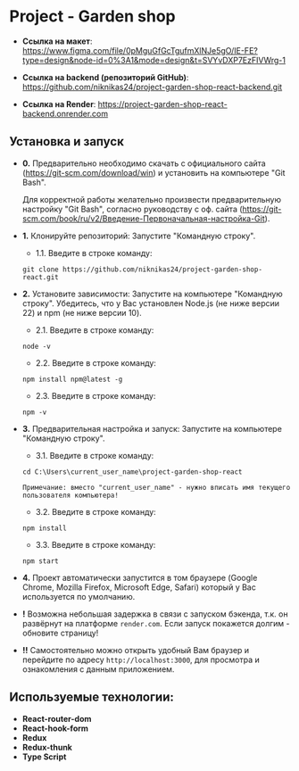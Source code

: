 # Project - Garden shop

  - **Ссылка на макет**: https://www.figma.com/file/0pMguGfGcTgufmXlNJe5gO/IE-FE?type=design&node-id=0%3A1&mode=design&t=SVYvDXP7EzFIVWrg-1

  - **Ссылка на backend (репозиторий GitHub)**: https://github.com/niknikas24/project-garden-shop-react-backend.git

  - **Ссылка на Render**: https://project-garden-shop-react-backend.onrender.com 


## Установка и запуск

- **0.** Предварительно необходимо скачать с официального сайта (https://git-scm.com/download/win) и установить на компьютере "Git Bash".

   Для корректной работы желательно произвести предварительную настройку "Git Bash", согласно руководству с оф. сайта (https://git-scm.com/book/ru/v2/Введение-Первоначальная-настройка-Git).

- **1.** Клонируйте репозиторий:
   Запустите "Командную строку".
   
    - 1.1. Введите в строке команду:

    `git clone https://github.com/niknikas24/project-garden-shop-react.git`


- **2.** Установите зависимости:
   Запустите на компьютере "Командную строку". Убедитесь, что у Вас установлен Node.js (не ниже версии 22) и npm (не ниже версии 10).
   
    - 2.1. Введите в строке команду:

    `node -v`

    - 2.2. Введите в строке команду:

    `npm install npm@latest -g`  

    - 2.3. Введите в строке команду:

    `npm -v`


- **3.** Предварительная настройка и запуск:
   Запустите на компьютере "Командную строку".

    - 3.1. Введите в строке команду:

    `cd C:\Users\current_user_name\project-garden-shop-react`

    `Примечание: вместо "current_user_name" - нужно вписать имя текущего пользователя компьютера!`

    - 3.2. Введите в строке команду:

    `npm install`

    - 3.3. Введите в строке команду:

    `npm start`


- **4.** Проект автоматически запустится в том браузере (Google Chrome, Mozilla Firefox, Microsoft Edge, Safari) который у Вас используется по умолчанию.

- **!** Возможна небольшая задержка в связи с запуском бэкенда, т.к. он развёрнут на платформе `render.com`. Если запуск покажется долгим - обновите страницу! 

- **!!** Самостоятельно можно открыть удобный Вам браузер и перейдите по адресу `http://localhost:3000`, для просмотра и ознакомления с данным приложением.


## Используемые технологии:
- **React-router-dom**
- **React-hook-form**
- **Redux**
- **Redux-thunk**
- **Type Script**

